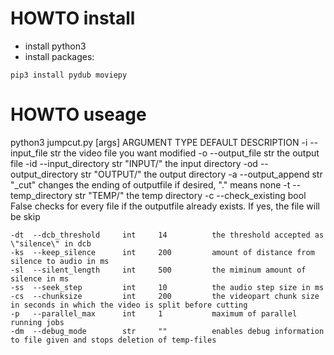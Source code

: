 # HOWTO install

- install python3
- install packages:
```
pip3 install pydub moviepy 

```

# HOWTO useage

python3 jumpcut.py [args]
    ARGUMENT                 TYPE    DEFAULT     DESCRIPTION
    -i   --input_file        str                 the video file you want modified
    -o   --output_file       str                 the output file
    -id  --input_directory   str     "INPUT/"    the input directory
    -od  --output_directory  str     "OUTPUT/"   the output directory
    -a   --output_append     str     "_cut"      changes the ending of outputfile if desired, \".\" means none
    -t   --temp_directory    str     "TEMP/"     the temp directory
    -c   --check_existing    bool    False       checks for every file if the outputfile already exists. If yes, the file will be skip

    -dt  --dcb_threshold     int     14          the threshold accepted as \"silence\" in dcb
    -ks  --keep_silence      int     200         amount of distance from silence to audio in ms
    -sl  --silent_length     int     500         the miminum amount of silence in ms
    -ss  --seek_step         int     10          the audio step size in ms
    -cs  --chunksize         int     200         the videopart chunk size in seconds in which the video is split before cutting
    -p   --parallel_max      int     1           maximum of parallel running jobs
    -dm  --debug_mode        str     ""          enables debug information to file given and stops deletion of temp-files
